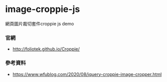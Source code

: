 # image-croppie-js
網頁圖片裁切套件croppie js demo

### 官網
* http://foliotek.github.io/Croppie/

### 參考資料
* https://www.wfublog.com/2020/08/jquery-croppie-image-cropper.html
